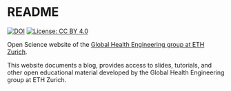 # README

<!-- badges: start -->

[![DOI](https://zenodo.org/badge/DOI/10.5281/zenodo.8318442.svg)](https://doi.org/10.5281/zenodo.8318442)
[![License: CC BY
4.0](https://img.shields.io/badge/License-CC_BY_4.0-lightgrey.svg)](https://creativecommons.org/licenses/by/4.0/)

<!-- badges: end -->

Open Science website of the [Global Health Engineering group at ETH Zurich](https://ghe.ethz.ch/). 

This website documents a blog, provides access to slides, tutorials, and other open educational material developed by the Global Health Engineering group at ETH Zurich.